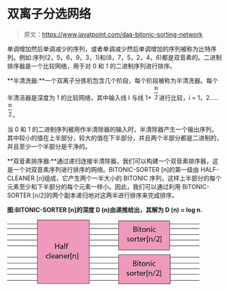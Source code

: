 # 双离子分选网络

> 原文：<https://www.javatpoint.com/daa-bitonic-sorting-network>

单调增加然后单调减少的序列，或者单调减少然后单调增加的序列被称为比特序列。例如:序列(2，5，6，9，3，1)和(8，7，5，2，4，6)都是双音素的。二进制排序器是一个比较网络，用于对 0 和 1 的二进制序列进行排序。

**半清洗器:**一个双离子分拣机包含几个阶段，每个阶段被称为半清洗器。每个半清洁器是深度为 1 的比较网络，其中输入线 I 与线 1+ ![Bitonic Sorting Network](img/e1d13d0e64e33ff80f8931a9601e6c93.png)进行比较，i = 1，2.....![Bitonic Sorting Network](img/e1d13d0e64e33ff80f8931a9601e6c93.png)。

当 0 和 1 的二进制序列被用作半清除器的输入时，半清除器产生一个输出序列，其中较小的值在上半部分，较大的值在下半部分，并且两个半部分都是二进制的，并且至少一个半部分是干净的。

**双音素排序器:**通过递归连接半清除器，我们可以构建一个双音素排序器，这是一个对双音素序列进行排序的网络。BITONIC-SORTER [n]的第一级由 HALF-CLEANER [n]组成，它产生两个一半大小的 BITONIC 序列，这样上半部分的每个元素至少和下半部分的每个元素一样小。因此，我们可以通过利用 BITONIC-SORTER [n/2]的两个副本递归地对这两半进行排序来完成排序。

**图:BITONIC-SORTER [n]的深度 D (n)由递推给出，其解为 D (n) = log n.**

![Bitonic Sorting Network](img/67d78724d08db7650a4b416764a424cf.png)